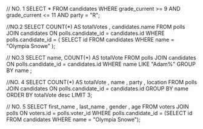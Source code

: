 
// NO. 1
SELECT * FROM candidates WHERE grade_current >= 9 AND grade_current <= 11 AND party = "R";


//NO.2
SELECT COUNT(*) AS totalVotes , candidates.name 
FROM polls
JOIN candidates ON polls.candidate_id = candidates.id
WHERE polls.candidate_id = (
	SELECT id
	FROM candidates
	WHERE name = "Olympia Snowe"
);

// NO.3
SELECT name, COUNT(*) AS totalVote
FROM polls
JOIN candidates ON polls.candidate_id = candidates.id
WHERE name LIKE "Adam%"
GROUP BY name ;

//NO. 4
SELECT COUNT(*) AS totalVote , name , party , location
FROM polls
JOIN candidates ON polls.candidate_id = candidates.id 
GROUP BY name
ORDER BY totalVote desc
LIMIT 3;


// NO. 5
SELECT first_name , last_name , gender , age FROM voters 
JOIN polls ON voters.id = polls.voter_id 
WHERE polls.candidate_id = (SELECT id FROM candidates WHERE name = "Olympia Snowe");